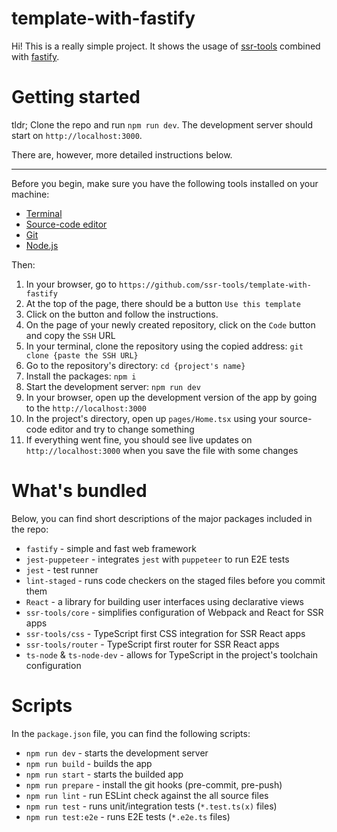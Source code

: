 # template-with-fastify

Hi! This is a really simple project. It shows the usage of [ssr-tools](https://github.com/ssr-tools/ssr-tools) combined with [fastify](https://github.com/fastify/fastify). 

# Getting started

tldr; Clone the repo and run `npm run dev`. The development server should start on `http://localhost:3000`.

There are, however, more detailed instructions below.

---

Before you begin, make sure you have the following tools installed on your machine:

- [Terminal](https://en.wikipedia.org/wiki/Terminal_emulator)
- [Source-code editor](https://en.wikipedia.org/wiki/Source-code_editor)
- [Git](https://git-scm.com/)
- [Node.js](https://nodejs.org/en/)

Then:

1. In your browser, go to `https://github.com/ssr-tools/template-with-fastify`
1. At the top of the page, there should be a button `Use this template`
1. Click on the button and follow the instructions. 
1. On the page of your newly created repository, click on the `Code` button and copy the `SSH` URL
1. In your terminal, clone the repository using the copied address: `git clone {paste the SSH URL}`
1. Go to the repository's directory: `cd {project's name}`
1. Install the packages: `npm i`
1. Start the development server: `npm run dev`
1. In your browser, open up the development version of the app by going to the `http://localhost:3000`
1. In the project's directory, open up `pages/Home.tsx` using your source-code editor and try to change something
1. If everything went fine, you should see live updates on `http://localhost:3000` when you save the file with some changes

# What's bundled

Below, you can find short descriptions of the major packages included in the repo:

- `fastify` - simple and fast web framework
- `jest-puppeteer` - integrates `jest` with `puppeteer` to run E2E tests
- `jest` - test runner 
- `lint-staged` - runs code checkers on the staged files before you commit them
- `React` - a library for building user interfaces using declarative views
- `ssr-tools/core` - simplifies configuration of Webpack and React for SSR apps
- `ssr-tools/css` - TypeScript first CSS integration for SSR React apps
- `ssr-tools/router` - TypeScript first router for SSR React apps
- `ts-node` & `ts-node-dev` - allows for TypeScript in the project's toolchain configuration

# Scripts

In the `package.json` file, you can find the following scripts:

- `npm run dev` - starts the development server
- `npm run build` - builds the app
- `npm run start` - starts the builded app
- `npm run prepare` - install the git hooks (pre-commit, pre-push)
- `npm run lint` - run ESLint check against the all source files
- `npm run test` - runs unit/integration tests (`*.test.ts(x)` files)
- `npm run test:e2e` - runs E2E tests (`*.e2e.ts` files)
